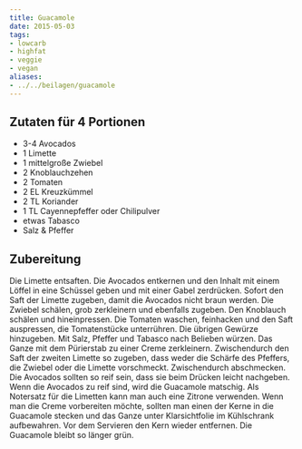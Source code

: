 ```yaml
---
title: Guacamole
date: 2015-05-03
tags:
- lowcarb
- highfat
- veggie
- vegan
aliases:
- ../../beilagen/guacamole
---
```


## Zutaten für 4 Portionen
- 3-4       Avocados
- 1         Limette
- 1         mittelgroße Zwiebel
- 2         Knoblauchzehen
- 2         Tomaten
- 2 EL      Kreuzkümmel
- 2 TL      Koriander
- 1 TL      Cayennepfeffer oder Chilipulver
- etwas Tabasco
- Salz & Pfeffer

## Zubereitung
Die Limette entsaften. Die Avocados entkernen und den Inhalt mit einem Löffel in eine Schüssel geben und mit einer Gabel zerdrücken. Sofort den Saft der Limette zugeben, damit die Avocados nicht braun werden. Die Zwiebel schälen, grob zerkleinern und ebenfalls zugeben. Den Knoblauch schälen und hineinpressen. Die Tomaten waschen, feinhacken und den Saft auspressen, die Tomatenstücke unterrühren. Die übrigen Gewürze hinzugeben. Mit Salz, Pfeffer und Tabasco nach Belieben würzen. Das Ganze mit dem Pürierstab zu einer Creme zerkleinern. Zwischendurch den Saft der zweiten Limette so zugeben, dass weder die Schärfe des Pfeffers, die Zwiebel oder die Limette vorschmeckt. Zwischendurch abschmecken.
Die Avocados sollten so reif sein, dass sie beim Drücken leicht nachgeben. Wenn die Avocados zu reif sind, wird die Guacamole matschig. Als Notersatz für die Limetten kann man auch eine Zitrone verwenden.
Wenn man die Creme vorbereiten möchte, sollten man einen der Kerne in die Guacamole stecken und das Ganze unter Klarsichtfolie im Kühlschrank aufbewahren. Vor dem Servieren den Kern wieder entfernen. Die Guacamole bleibt so länger grün.
